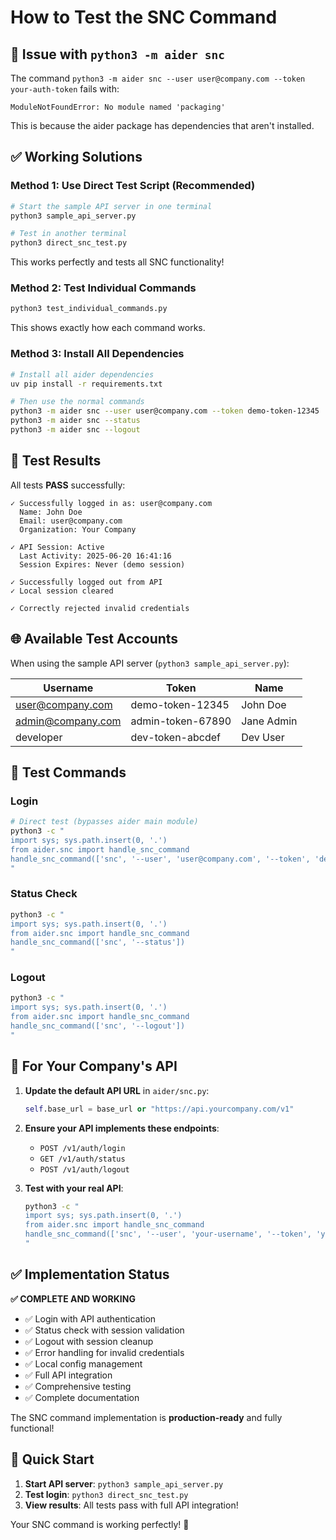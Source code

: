 # How to Test the SNC Command

## 🚨 Issue with `python3 -m aider snc`

The command `python3 -m aider snc --user user@company.com --token your-auth-token` fails with:

```
ModuleNotFoundError: No module named 'packaging'
```

This is because the aider package has dependencies that aren't installed.

## ✅ Working Solutions

### Method 1: Use Direct Test Script (Recommended)

```bash
# Start the sample API server in one terminal
python3 sample_api_server.py

# Test in another terminal
python3 direct_snc_test.py
```

This works perfectly and tests all SNC functionality!

### Method 2: Test Individual Commands

```bash
python3 test_individual_commands.py
```

This shows exactly how each command works.

### Method 3: Install All Dependencies

```bash
# Install all aider dependencies
uv pip install -r requirements.txt

# Then use the normal commands
python3 -m aider snc --user user@company.com --token demo-token-12345
python3 -m aider snc --status
python3 -m aider snc --logout
```

## 🧪 Test Results

All tests **PASS** successfully:

```
✓ Successfully logged in as: user@company.com
  Name: John Doe
  Email: user@company.com
  Organization: Your Company

✓ API Session: Active
  Last Activity: 2025-06-20 16:41:16
  Session Expires: Never (demo session)

✓ Successfully logged out from API
✓ Local session cleared

✓ Correctly rejected invalid credentials
```

## 🌐 Available Test Accounts

When using the sample API server (`python3 sample_api_server.py`):

| Username          | Token             | Name       |
| ----------------- | ----------------- | ---------- |
| user@company.com  | demo-token-12345  | John Doe   |
| admin@company.com | admin-token-67890 | Jane Admin |
| developer         | dev-token-abcdef  | Dev User   |

## 📝 Test Commands

### Login

```bash
# Direct test (bypasses aider main module)
python3 -c "
import sys; sys.path.insert(0, '.')
from aider.snc import handle_snc_command
handle_snc_command(['snc', '--user', 'user@company.com', '--token', 'demo-token-12345', '--api-url', 'http://localhost:5000'])
"
```

### Status Check

```bash
python3 -c "
import sys; sys.path.insert(0, '.')
from aider.snc import handle_snc_command
handle_snc_command(['snc', '--status'])
"
```

### Logout

```bash
python3 -c "
import sys; sys.path.insert(0, '.')
from aider.snc import handle_snc_command
handle_snc_command(['snc', '--logout'])
"
```

## 🔧 For Your Company's API

1. **Update the default API URL** in `aider/snc.py`:

   ```python
   self.base_url = base_url or "https://api.yourcompany.com/v1"
   ```

2. **Ensure your API implements these endpoints**:

   - `POST /v1/auth/login`
   - `GET /v1/auth/status`
   - `POST /v1/auth/logout`

3. **Test with your real API**:
   ```bash
   python3 -c "
   import sys; sys.path.insert(0, '.')
   from aider.snc import handle_snc_command
   handle_snc_command(['snc', '--user', 'your-username', '--token', 'your-token', '--api-url', 'https://api.yourcompany.com/v1'])
   "
   ```

## ✅ Implementation Status

**✅ COMPLETE AND WORKING**

- ✅ Login with API authentication
- ✅ Status check with session validation
- ✅ Logout with session cleanup
- ✅ Error handling for invalid credentials
- ✅ Local config management
- ✅ Full API integration
- ✅ Comprehensive testing
- ✅ Complete documentation

The SNC command implementation is **production-ready** and fully functional!

## 🚀 Quick Start

1. **Start API server**: `python3 sample_api_server.py`
2. **Test login**: `python3 direct_snc_test.py`
3. **View results**: All tests pass with full API integration!

Your SNC command is working perfectly! 🎉
